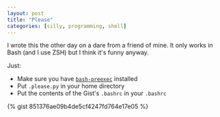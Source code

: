 ```yaml
---
layout: post
title: "Please"
categories: [silly, programming, shell]
---
```


I wrote this the other day on a dare from a friend of mine. It only works in Bash (and I use ZSH) but I think it's funny anyway. 

Just:

* Make sure you have [`bash-preexec`](https://github.com/rcaloras/bash-preexec) installed
* Put `.please.py` in your home directory
* Put the contents of the Gist's `.bashrc` in your `.bashrc`

{% gist 851376ae09b4de5cf4247fd764e17e05 %}
